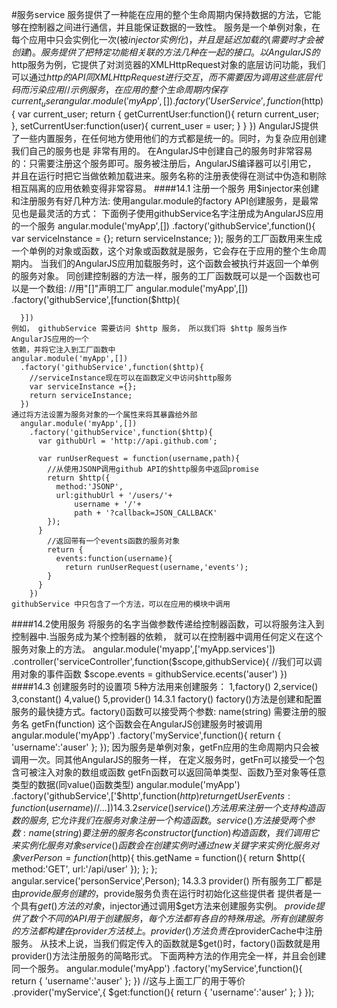 #服务service
    服务提供了一种能在应用的整个生命周期内保持数据的方法，它能够在控制器之间进行通信，并且能保证数据的一致性。
    服务是一个单例对象，在每个应用中只会实例化一次(被$injector实例化)，并且是延迟加载的(需要时才会被创建)。服务
    提供了把特定功能相关联的方法几种在一起的接口。
    以AngularJS的$http服务为例，它提供了对浏览器的XMLHttpRequest对象的底层访问功能，我们可以通过$http的API同
    XMLHttpRequest进行交互，而不需要因为调用这些底层代码而污染应用
      //示例服务，在应用的整个生命周期内保存current_user
      angular.module('myApp',[])
        .factory('UserService',function($http){
          var current_user;
          return {
            getCurrentUser:function(){
              return current_user;
            },
            setCurrentUser:function(user){
              current_user = user;
            }
          }
        })
    AngularJS提供了一些内置服务，在任何地方使用他们的方式都是统一的。同时，为复杂应用创建我们自己的服务也是
    非常有用的。
    在AngularJS中创建自己的服务时非常容易的：只需要注册这个服务即可。服务被注册后，AngularJS编译器可以引用它，
    并且在运行时把它当做依赖加载进来。服务名称的注册表使得在测试中伪造和剔除相互隔离的应用依赖变得非常容易。
####14.1 注册一个服务
    用$injector来创建和注册服务有好几种方法:
    使用angular.module的factory API创建服务，是最常见也是最灵活的方式：
    下面例子使用githubService名字注册成为AngularJS应用的一个服务
      angular.module('myApp',[])
        .factory('githubService',function(){
          var serviceInstance = {};
          return serviceInstance;
        });
    服务的工厂函数用来生成一个单例的对象或函数，这个对象或函数就是服务，它会存在于应用的整个生命周期内。
    当我们的AngularJS应用加载服务时，这个函数会被执行并返回一个单例的服务对象。
    同创建控制器的方法一样，服务的工厂函数既可以是一个函数也可以是一个数组:
    //用"[]"声明工厂
    angular.module('myApp',[])
      .factory('githubService',[function($http){
        
      }])
    例如， githubService 需要访问 $http 服务， 所以我们将 $http 服务当作AngularJS应用的一个
    依赖，并将它注入到工厂函数中
    angular.module('myApp',[])
      .factory('githubService',function($http){
        //serviceInstance现在可以在函数定义中访问$http服务
        var serviceInstance ={};
        return serviceInstance;
      })
    通过将方法设置为服务对象的一个属性来将其暴露给外部
      angular.module('myApp',[])
        .factory('githubService',function($http){
          var githubUrl = 'http://api.github.com';
          
          var runUserRequest = function(username,path){
            //从使用JSONP调用github API的$http服务中返回promise
            return $http({
              method:'JSONP',
              url:githubUrl + '/users/'+
                  username + '/'+
                  path + '?callback=JSON_CALLBACK'
            });
          }
            //返回带有一个events函数的服务对象
            return {
              events:function(username){
                return runUserRequest(username,'events');
            }
          }
        })
    githubService 中只包含了一个方法，可以在应用的模块中调用
####14.2使用服务
    将服务的名字当做参数传递给控制器函数，可以将服务注入到控制器中.当服务成为某个控制器的依赖，
    就可以在控制器中调用任何定义在这个服务对象上的方法。
      angular.module('myapp',['myApp.services'])
       .controller('serviceController',function($scope,githubService){
         //我们可以调用对象的事件函数
         $scope.events = githubService.ecents('auser')
       })
####14.3 创建服务时的设置项
    5种方法用来创建服务：
      1,factory()
      2,service()
      3,constant()
      4,value()
      5,provider()
    14.3.1 factory()
      factory()方法是创建和配置服务的最快捷方式。factory()函数可以接受两个参数:
      name(string) 需要注册的服务名
      getFn(function) 这个函数会在AngularJS创建服务时被调用
        angular.module('myApp')
          .factory('myService',function(){
            return {
              'username':'auser'
            };
          });
      因为服务是单例对象，getFn应用的生命周期内只会被调用一次。同其他AngularJS的服务一样，
      在定义服务时，getFn可以接受一个包含可被注入对象的数组或函数
      getFn函数可以返回简单类型、函数乃至对象等任意类型的数据(同value()函数类型)
        angular.module('myApp')
         .factory('githubService',['$http',function($http){
           return {
             getUserEvents:function(username){
               //...
             }
           }
         }])
    14.3.2 service()
      service()方法用来注册一个支持构造函数的服务,它允许我们在服务对象注册一个构造函数。
      service()方法接受两个参数:
        name(string) 要注册的服务名
        constructor(function) 构造函数，我们调用它来实例化服务对象
      service()函数会在创建实例时通过new关键字来实例化服务对象
        ver Person = function($http){
          this.getName = function(){
            return $http({
              method:'GET',
              url:'/api/user'
            });
          };
        };
        angular.service('personService',Person);
    14.3.3 provider()
      所有服务工厂都是由$provide服务创建的，$provide服务负责在运行时初始化这些提供者
      提供者是一个具有$get()方法的对象，$injector通过调用$get方法来创建服务实例。
      $provide提供了数个不同的API用于创建服务，每个方法都有各自的特殊用途。
      所有创建服务的方法都构建在provider方法枝上。provider()方法负责在$providerCache中注册服务。
      从技术上说，当我们假定传入的函数就是$get()时，factory()函数就是用provider()方法注册服务的简略形式。
        下面两种方法的作用完全一样，并且会创建同一个服务。
        angular.module('myApp')
          .factory('myService',function(){
            return {
              'username':'auser'
            };
          })
          //这与上面工厂的用于等价
          .provider('myService',{
            $get:function(){
              return {
                'username':'auser'
              };
            }
          });
      